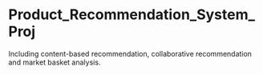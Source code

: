 # Product_Recommendation_System_Proj

Including content-based recommendation, collaborative recommendation and market basket analysis.
